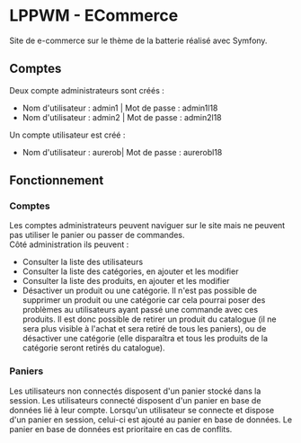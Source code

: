 # LPPWM - ECommerce
Site de e-commerce sur le thème de la batterie réalisé avec Symfony.

## Comptes
Deux compte administrateurs sont créés :
* Nom d'utilisateur : admin1 | Mot de passe : admin1l18
* Nom d'utilisateur : admin2 | Mot de passe : admin2l18

Un compte utilisateur est créé :
* Nom d'utilisateur : aurerob| Mot de passe : aurerobl18

## Fonctionnement
### Comptes
Les comptes administrateurs peuvent naviguer sur le site mais ne peuvent pas utiliser le panier ou passer de commandes.  
Côté administration ils peuvent :
* Consulter la liste des utilisateurs
* Consulter la liste des catégories, en ajouter et les modifier
* Consulter la liste des produits, en ajouter et les modifier
* Désactiver un produit ou une catégorie. Il n'est pas possible de supprimer un produit ou une catégorie car cela pourrai poser des problèmes au utilisateurs ayant passé une commande avec ces produits. Il est donc possible de retirer un produit du catalogue (il ne sera plus visible à l'achat et sera retiré de tous les paniers), ou de désactiver une catégorie (elle disparaîtra et tous les produits de la catégorie seront retirés du catalogue).

### Paniers
Les utilisateurs non connectés disposent d'un panier stocké dans la session. Les utilisateurs connecté disposent d'un panier en base de données lié à leur compte.
Lorsqu'un utilisateur se connecte et dispose d'un panier en session, celui-ci est ajouté au panier en base de données. Le panier en base de données est prioritaire en cas de conflits.